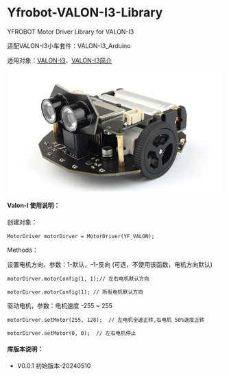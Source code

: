 # Yfrobot-VALON-I3-Library
YFROBOT Motor Driver Library for VALON-I3

适配VALON-I3小车套件：VALON-I3_Arduino

适用对象：[VALON-I3](https://item.taobao.com/item.htm?id=622871845399)、[VALON-I3简介](http://www.yfrobot.com.cn/wiki/index.php?title=Arduino_Valon-I3)


![](./assets/YF_VALONI3.jpg)


#### Valon-I 使用说明：

创建对象：

`MotorDriver motorDirver = MotorDriver(YF_VALON);`

Methods：

设置电机方向，参数：1-默认，-1-反向 (可选，不使用该函数，电机方向默认)

`motorDirver.motorConfig(1, 1);// 左右电机默认方向`

`motorDirver.motorConfig(1); // 所有电机默认方向`

驱动电机，参数：电机速度 -255 ~ 255

`motorDirver.setMotor(255, 128);  // 左电机全速正转,右电机 50%速度正转`

`motorDirver.setMotor(0, 0);  // 左右电机停止`


#### 库版本说明：

*  V0.0.1 初始版本-20240510